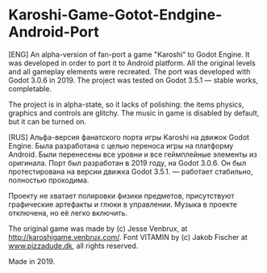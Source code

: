 # Karoshi-Game-Gotot-Endgine-Android-Port
 
[ENG] An alpha-version of fan-port a game "Karoshi" to Godot Engine. It was developed in order to port it to Android platform.
All the original levels and all gameplay elements were recreated. The port was developed with Godot 3.0.6 in 2019.
The project was tested on Godot 3.5.1 — stable works, completable.

The project is in alpha-state, so it lacks of polishing: the items physics, graphics and controls are glitchy.
The music in game is disabled by default, but it can be turned on.




[RUS] Альфа-версия фанатского порта игры Karoshi на движок Godot Engine. Была разработана с целью переноса игры на платформу Android.
Были перенесены все уровни и все геймплейные элементы из оригинала. Порт был разработан в 2019 году, на Godot 3.0.6.
Он был протестирована на версии движка Godot 3.5.1. — работает стабильно, полностью проходима.

Проекту не хватает полировки физики предметов, присутствуют графические артефакты и глюки в управлении.
Музыка в проекте отключена, но её легко включить.




The original game was made by (c) Jesse Venbrux, at http://karoshigame.venbrux.com/.
Font VITAMIN by (c) Jakob Fischer at www.pizzadude.dk,  all rights reserved.

Made in 2019.
